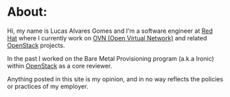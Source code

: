 # About:

Hi, my name is Lucas Alvares Gomes and I'm a software engineer at [Red
Hat](https://www.redhat.com/) where I currently work on [OVN (Open Virtual
Network)](http://www.openvswitch.org//support/dist-docs/ovn-architecture.7.html)
and related [OpenStack](https://www.openstack.org/) projects.

In the past I worked on the Bare Metal Provisioning program (a.k.a Ironic)
within [OpenStack](https://www.openstack.org/) as a core reviewer.

Anything posted in this site is my opinion, and in no way reflects the
policies or practices of my employer.
